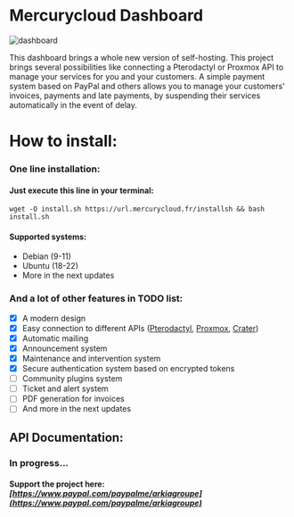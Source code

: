 # **Mercurycloud Dashboard**

![dashboard](https://dash.mercurycloud.fr/assets/images/dashboard.png)

This dashboard brings a whole new version of self-hosting. This project brings several possibilities like connecting a Pterodactyl or Proxmox API to manage your services for you and your customers. A simple payment system based on PayPal and others allows you to manage your customers' invoices, payments and late payments, by suspending their services automatically in the event of delay.

# **How to install:**
### One line installation:
#### Just execute this line in your terminal:
```
wget -O install.sh https://url.mercurycloud.fr/installsh && bash install.sh
```
#### Supported systems:
 - Debian (9-11)
 - Ubuntu (18-22)
 - More in the next updates


### **And a lot of other features in TODO list:**
 - [x] A modern design
 - [x] Easy connection to different APIs ([Pterodactyl](https://pterodactyl.io/), [Proxmox](https://www.proxmox.com/), [Crater](https://craterapp.com/))
 - [x] Automatic mailing
 - [x] Announcement system
 - [x] Maintenance and intervention system
 - [x] Secure authentication system based on encrypted tokens
 - [ ] Community plugins system
 - [ ] Ticket and alert system
 - [ ] PDF generation for invoices
 - [ ] And more in the next updates

## API Documentation:
### In progress...


#### Support the project here: _[https://www.paypal.com/paypalme/arkiagroupe](https://www.paypal.com/paypalme/arkiagroupe)_

